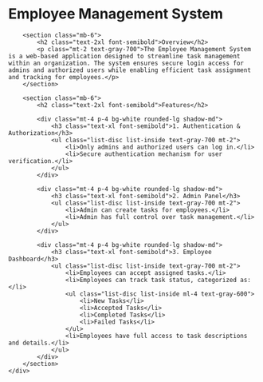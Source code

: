 <!DOCTYPE html>
<html lang="en">
<head>
    <meta charset="UTF-8">
    <meta name="viewport" content="width=device-width, initial-scale=1.0">
    <title>Employee Management System</title>
    <script src="https://cdn.tailwindcss.com"></script>
</head>
<body class="bg-gray-100 text-gray-900">
    <div class="max-w-4xl mx-auto p-6">
        <h1 class="text-3xl font-bold text-center mb-6">Employee Management System</h1>
        
        <section class="mb-6">
            <h2 class="text-2xl font-semibold">Overview</h2>
            <p class="mt-2 text-gray-700">The Employee Management System is a web-based application designed to streamline task management within an organization. The system ensures secure login access for admins and authorized users while enabling efficient task assignment and tracking for employees.</p>
        </section>
        
        <section class="mb-6">
            <h2 class="text-2xl font-semibold">Features</h2>
            
            <div class="mt-4 p-4 bg-white rounded-lg shadow-md">
                <h3 class="text-xl font-semibold">1. Authentication & Authorization</h3>
                <ul class="list-disc list-inside text-gray-700 mt-2">
                    <li>Only admins and authorized users can log in.</li>
                    <li>Secure authentication mechanism for user verification.</li>
                </ul>
            </div>
            
            <div class="mt-4 p-4 bg-white rounded-lg shadow-md">
                <h3 class="text-xl font-semibold">2. Admin Panel</h3>
                <ul class="list-disc list-inside text-gray-700 mt-2">
                    <li>Admin can create tasks for employees.</li>
                    <li>Admin has full control over task management.</li>
                </ul>
            </div>
            
            <div class="mt-4 p-4 bg-white rounded-lg shadow-md">
                <h3 class="text-xl font-semibold">3. Employee Dashboard</h3>
                <ul class="list-disc list-inside text-gray-700 mt-2">
                    <li>Employees can accept assigned tasks.</li>
                    <li>Employees can track task status, categorized as:</li>
                    <ul class="list-disc list-inside ml-4 text-gray-600">
                        <li>New Tasks</li>
                        <li>Accepted Tasks</li>
                        <li>Completed Tasks</li>
                        <li>Failed Tasks</li>
                    </ul>
                    <li>Employees have full access to task descriptions and details.</li>
                </ul>
            </div>
        </section>
    </div>
</body>
</html>
